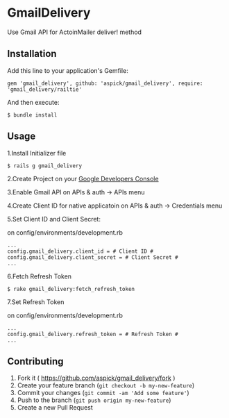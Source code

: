 # GmailDelivery

Use Gmail API for ActoinMailer deliver! method


## Installation

Add this line to your application's Gemfile:

    gem 'gmail_delivery', github: 'aspick/gmail_delivery', require: 'gmail_delivery/railtie'

And then execute:

    $ bundle install

## Usage

1.Install Initializer file
 


    $ rails g gmail_delivery

2.Create Project on your [Google Developers Console](https://console.developers.google.com/)

3.Enable Gmail API on APIs & auth -> APIs menu

4.Create Client ID for native applicatoin on APIs & auth -> Credentials menu

5.Set Client ID and Client Secret:



on config/environments/development.rb
    
    ...
    config.gmail_delivery.client_id = # Client ID #
    config.gmail_delivery.client_secret = # Client Secret #
    ...

6.Fetch Refresh Token

	$ rake gmail_delivery:fetch_refresh_token

7.Set Refresh Token

on config/environments/development.rb

	...
	config.gmail_delivery.refresh_token = # Refresh Token #
	...

## Contributing

1. Fork it ( https://github.com/aspick/gmail_delivery/fork )
2. Create your feature branch (`git checkout -b my-new-feature`)
3. Commit your changes (`git commit -am 'Add some feature'`)
4. Push to the branch (`git push origin my-new-feature`)
5. Create a new Pull Request
